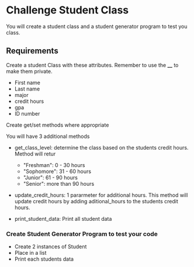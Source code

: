 # Challenge Student Class

You will create a student class and a student generator program to test you class.

## Requirements
Create a student Class with these attributes. Remember to use the **__** to make them private.
- First name
- Last name
- major
- credit hours
- gpa
- ID number

Create get/set methods where appropriate

You will have 3 additional methods

- get_class_level: determine the class based on the students credit hours. Method will retur
  - "Freshman": 0 - 30 hours
  - "Sophomore": 31 - 60 hours
  - "Junior": 61 - 90 hours
  - "Senior": more than 90 hours

- update_credit_hours: 1 pararmeter for additional hours. This method will update credit hours by adding aditional_hours to the students credit hours.
- print_student_data: Print all student data

### Create Student Generator Program to test your code
- Create 2 instances of Student
- Place in a list
- Print each students data





